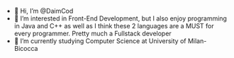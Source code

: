 
- 👋 Hi, I’m @DaimCod
- 👀 I’m interested in Front-End Development, but I also enjoy programming in Java and C++ as well as I think these 2 languages are a MUST for every programmer. Pretty much a Fullstack developer
- 🌱 I’m currently studying Computer Science at University of Milan-Bicocca

<!---
8
DaimCod/DaimCod is a ✨ special ✨ repository because its `README.md` (this file) appears on your GitHub profile.
9
You can click the Preview link to take a look at your changes.
10
--->
